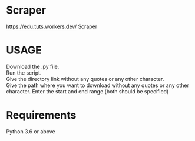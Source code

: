 # Scraper
https://edu.tuts.workers.dev/ Scraper

# USAGE

Download the .py file.<br />
Run the script. </br>
Give the directory link without any quotes or any other character.</br>
Give the path where you want to download without any quotes or any other character.
Enter the start and end range (both should be specified)

# Requirements
Python 3.6 or above
